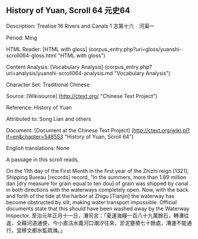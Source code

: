 ## History of Yuan, Scroll 64 元史64

Description: Treatise 16 Rivers and Canals 1 志第十六　河渠一

Period: Ming

HTML Reader: [HTML with gloss] (corpus_entry.php?uri=gloss/yuanshi-scroll064-gloss.html "HTML with gloss")

Content Analysis: [Vocabulary Analysis] (corpus_entry.php?uri=analysis/yuanshi-scroll064-analysis.md "Vocabulary Analysis")

Character Set: Traditional Chinese

Source: [Wikisource] (http://ctext.org/ "Chinese Text Project")

Reference: History of Yuan

Attributed to: Song Lian and others

Document: [Document at the Chinese Text Project] (http://ctext.org/wiki.pl?if=en&chapter=548553 "History of Yuan, Scroll 64")

English translations: None

A passage in this scroll reads,

On the 11th day of the First Month in the first year of the Zhizhi reign [1321], Shipping Bureau [records] record, "In the summers, more than 1.89 million dan [dry measure for grain equal to ten dou] of grain was shipped by canal in both directions with the waterways completely open. Now, with the back and forth of the tide at the harbor at Zhigu [Tianjin] the waterway has become obstructed by silt, making water transport impossible. Official documents state that this should have been washed away by the Waterway Inspector.
 至治元年正月十一日，漕司言：「夏運海糧一百八十九萬餘石，轉漕往返，全藉河道通便，今小直沽水義河口潮汐往來，淤泥壅積七十餘處，漕運不能通行，宜移文都水監疏滌。」